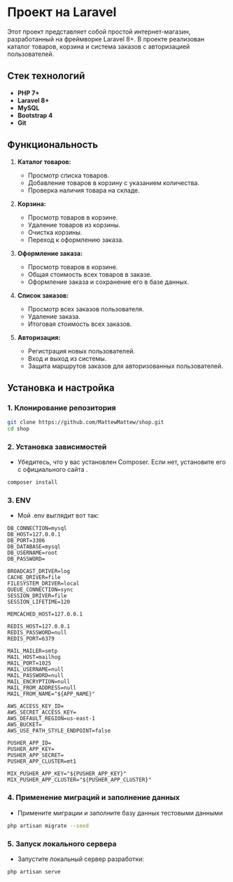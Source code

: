 # Проект на Laravel

Этот проект представляет собой простой интернет-магазин, разработанный на фреймворке Laravel 8+. В проекте реализован каталог товаров, корзина и система заказов с авторизацией пользователей.

## Стек технологий

- **PHP 7+**
- **Laravel 8+**
- **MySQL**
- **Bootstrap 4**
- **Git**

## Функциональность

1. **Каталог товаров:**
   - Просмотр списка товаров.
   - Добавление товаров в корзину с указанием количества.
   - Проверка наличия товара на складе.

2. **Корзина:**
   - Просмотр товаров в корзине.
   - Удаление товаров из корзины.
   - Очистка корзины.
   - Переход к оформлению заказа.

3. **Оформление заказа:**
   - Просмотр товаров в корзине.
   - Общая стоимость всех товаров в заказе.
   - Оформление заказа и сохранение его в базе данных.

4. **Список заказов:**
   - Просмотр всех заказов пользователя.
   - Удаление заказа.
   - Итоговая стоимость всех заказов.

5. **Авторизация:**
   - Регистрация новых пользователей.
   - Вход и выход из системы.
   - Защита маршрутов заказов для авторизованных пользователей.

## Установка и настройка

### 1. Клонирование репозитория

```bash
git clone https://github.com/MattewMattew/shop.git
cd shop
```

### 2. Установка зависимостей
  - Убедитесь, что у вас установлен Composer. Если нет, установите его с официального сайта .
```bash
composer install
```
  
### 3. ENV
  - Мой .env выглядит вот так:

```plaintext
DB_CONNECTION=mysql
DB_HOST=127.0.0.1
DB_PORT=3306
DB_DATABASE=mysql
DB_USERNAME=root
DB_PASSWORD=

BROADCAST_DRIVER=log
CACHE_DRIVER=file
FILESYSTEM_DRIVER=local
QUEUE_CONNECTION=sync
SESSION_DRIVER=file
SESSION_LIFETIME=120

MEMCACHED_HOST=127.0.0.1

REDIS_HOST=127.0.0.1
REDIS_PASSWORD=null
REDIS_PORT=6379

MAIL_MAILER=smtp
MAIL_HOST=mailhog
MAIL_PORT=1025
MAIL_USERNAME=null
MAIL_PASSWORD=null
MAIL_ENCRYPTION=null
MAIL_FROM_ADDRESS=null
MAIL_FROM_NAME="${APP_NAME}"

AWS_ACCESS_KEY_ID=
AWS_SECRET_ACCESS_KEY=
AWS_DEFAULT_REGION=us-east-1
AWS_BUCKET=
AWS_USE_PATH_STYLE_ENDPOINT=false

PUSHER_APP_ID=
PUSHER_APP_KEY=
PUSHER_APP_SECRET=
PUSHER_APP_CLUSTER=mt1

MIX_PUSHER_APP_KEY="${PUSHER_APP_KEY}"
MIX_PUSHER_APP_CLUSTER="${PUSHER_APP_CLUSTER}"
```

### 4. Применение миграций и заполнение данных
   - Примените миграции и заполните базу данных тестовыми данными
```bash
php artisan migrate --seed
```

### 5. Запуск локального сервера
   - Запустите локальный сервер разработки:
```bash
php artisan serve
```
   
